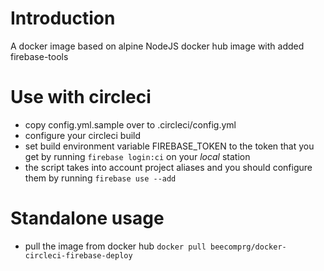 # Introduction
A docker image based on alpine NodeJS docker hub image with added firebase-tools

# Use with circleci
- copy config.yml.sample over to .circleci/config.yml
- configure your circleci build
- set build environment variable FIREBASE_TOKEN to the token that you get by running ```firebase login:ci``` on your *local* station
- the script takes into account project aliases and you should configure them by running ```firebase use --add```

# Standalone usage
- pull the image from docker hub ```docker pull beecomprg/docker-circleci-firebase-deploy```